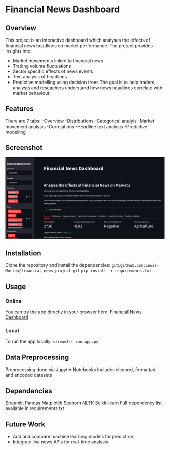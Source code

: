 # Financial News Dashboard

## Overview
This project is an interactive dashboard which analyses the effects of financial news headlines on market performance.
The project provides insights into:
- Market movements linked to financial news
- Trading volume fluctuations
- Sector specific effects of news events
- Text analysis of headlines
- Predictive modelling using decision trees
The goal is to help traders, analysts and reseachers understand how news headlines correlate with market behaviour.

## Features
There are 7 tabs:
-Overview
-Distributions
-Categorical analyis
-Market movement analysis
-Correlations
-Headline text analysis
-Predictive modelling

## Screenshot
![Dashboard Overview](pictures/financial_news_streamlit_screenshot.jpg)

## Installation
Clone the repository and install the dependencies:
```git@github.com:Lewis-Morton/financial_news_project.git```
```pip install -r requirements.txt```


## Usage

### Online
You can try the app directly in your browser here:
[Financial News Dashboard](https://financial-news-dashboard-fmreyuhslk6goqnbnltctg.streamlit.app/)

### Local
To run the app locally:
```streamlit run app.py```

## Data Preprocessing
Preprocessing done via Jupyter Notebooks
Includes cleaned, formatted, and encoded datasets

## Dependencies
Streamlit
Pandas
Matplotlib
Seaborn
NLTK
Scikit-learn
Full dependency list available in requirements.txt

## Future Work
- Add and compare machine learning models for prediction
- Integrate live news APIs for real-time analysis